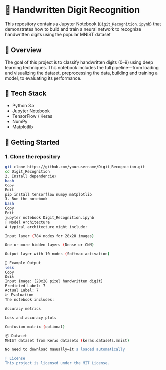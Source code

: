 # 🔢 Handwritten Digit Recognition

This repository contains a Jupyter Notebook (`Digit_Recognition.ipynb`) that demonstrates how to build and train a neural network to recognize handwritten digits using the popular MNIST dataset.

## 📘 Overview

The goal of this project is to classify handwritten digits (0–9) using deep learning techniques. This notebook includes the full pipeline—from loading and visualizing the dataset, preprocessing the data, building and training a model, to evaluating its performance.

## 🧰 Tech Stack

- Python 3.x
- Jupyter Notebook
- TensorFlow / Keras
- NumPy
- Matplotlib

## 🚀 Getting Started

### 1. Clone the repository

```bash
git clone https://github.com/yourusername/Digit_Recognition.git
cd Digit_Recognition
2. Install dependencies
bash
Copy
Edit
pip install tensorflow numpy matplotlib
3. Run the notebook
bash
Copy
Edit
jupyter notebook Digit_Recognition.ipynb
🧠 Model Architecture
A typical architecture might include:

Input layer (784 nodes for 28x28 images)

One or more hidden layers (Dense or CNN)

Output layer with 10 nodes (Softmax activation)

🧪 Example Output
less
Copy
Edit
Input Image: [28x28 pixel handwritten digit]
Predicted Label: 7
Actual Label: 7
📈 Evaluation
The notebook includes:

Accuracy metrics

Loss and accuracy plots

Confusion matrix (optional)

📦 Dataset
MNIST dataset from Keras datasets (keras.datasets.mnist)

No need to download manually—it's loaded automatically

📄 License
This project is licensed under the MIT License.
